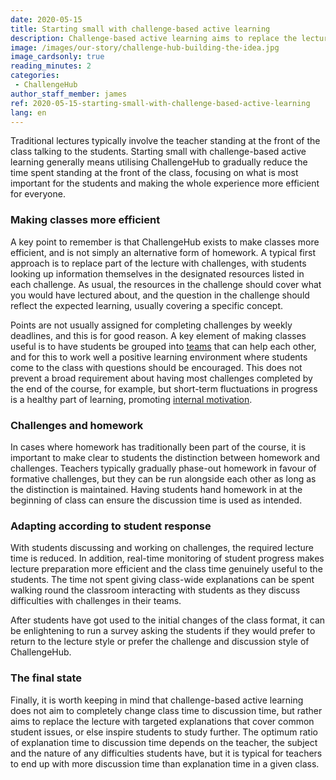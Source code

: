 ```yaml
---
date: 2020-05-15
title: Starting small with challenge-based active learning
description: Challenge-based active learning aims to replace the lecture with targeted explanations that cover common student issues
image: /images/our-story/challenge-hub-building-the-idea.jpg
image_cardsonly: true
reading_minutes: 2
categories:
 - ChallengeHub
author_staff_member: james
ref: 2020-05-15-starting-small-with-challenge-based-active-learning
lang: en
---
```


Traditional lectures typically involve the teacher standing at the front of the class talking to the students.
Starting small with challenge-based active learning generally means utilising ChallengeHub to gradually reduce the time spent standing at the front of the class, focusing on what is most important for the students and making the whole experience more efficient for everyone.

### Making classes more efficient

A key point to remember is that ChallengeHub exists to make classes more efficient, and is not simply an alternative form of homework.
A typical first approach is to replace part of the lecture with challenges, with students looking up information themselves in the designated resources listed in each challenge.
As usual, the resources in the challenge should cover what you would have lectured about, and the question in the challenge should reflect the expected learning, usually covering a specific concept.

Points are not usually assigned for completing challenges by weekly deadlines, and this is for good reason.
A key element of making classes useful is to have students be grouped into [teams]( /2020/04/10/announcing-study-teams/ ) that can help each other, and for this to work well a positive learning environment where students come to the class with questions should be encouraged.
This does not prevent a broad requirement about having most challenges completed by the end of the course, for example, but short-term fluctuations in progress is a healthy part of learning, promoting [internal motivation]( /2019/08/10/two-key-elements-for-effective-cbal/ ).

### Challenges and homework

In cases where homework has traditionally been part of the course, it is important to make clear to students the distinction between homework and challenges.
Teachers typically gradually phase-out homework in favour of formative challenges, but they can be run alongside each other as long as the distinction is maintained.
Having students hand homework in at the beginning of class can ensure the discussion time is used as intended.

### Adapting according to student response

With students discussing and working on challenges, the required lecture time is reduced.
In addition, real-time monitoring of student progress makes lecture preparation more efficient and the class time genuinely useful to the students.
The time not spent giving class-wide explanations can be spent walking round the classroom interacting with students as they discuss difficulties with challenges in their teams.

After students have got used to the initial changes of the class format, it can be enlightening to run a survey asking the students if they would prefer to return to the lecture style or prefer the challenge and discussion style of ChallengeHub.

### The final state

Finally, it is worth keeping in mind that challenge-based active learning does not aim to completely change class time to discussion time, but rather aims to replace the lecture with targeted explanations that cover common student issues, or else inspire students to study further.
The optimum ratio of explanation time to discussion time depends on the teacher, the subject and the nature of any difficulties students have, but it is typical for teachers to end up with more discussion time than explanation time in a given class.

